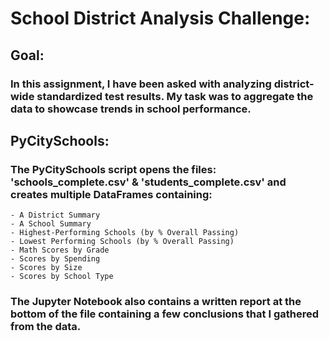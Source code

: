 # School District Analysis Challenge:
## Goal:
### In this assignment, I have been asked with analyzing district-wide standardized test results. My task was to aggregate the data to showcase trends in school performance.

## PyCitySchools:
### The PyCitySchools script opens the files: 'schools_complete.csv' & 'students_complete.csv' and creates multiple DataFrames containing:
    - A District Summary
    - A School Summary
    - Highest-Performing Schools (by % Overall Passing)
    - Lowest Performing Schools (by % Overall Passing)
    - Math Scores by Grade
    - Scores by Spending
    - Scores by Size
    - Scores by School Type
### The Jupyter Notebook also contains a written report at the bottom of the file containing a few conclusions that I gathered from the data.
